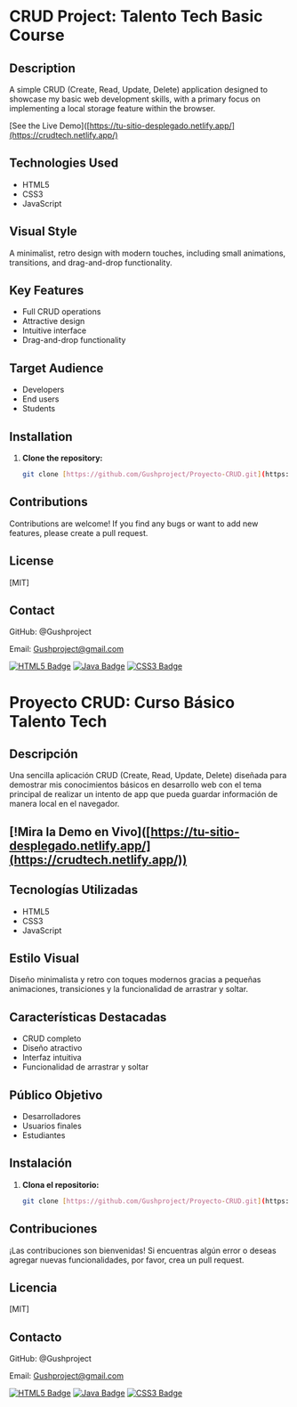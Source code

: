 # CRUD Project: Talento Tech Basic Course


## **Description**

A simple CRUD (Create, Read, Update, Delete) application designed to showcase my basic web development skills, with a primary focus on implementing a local storage feature within the browser.


[See the Live Demo]([https://tu-sitio-desplegado.netlify.app/](https://crudtech.netlify.app/) 


## **Technologies Used**
* HTML5
* CSS3
* JavaScript

## **Visual Style**
A minimalist, retro design with modern touches, including small animations, transitions, and drag-and-drop functionality.

## **Key Features**
* Full CRUD operations
* Attractive design
* Intuitive interface
* Drag-and-drop functionality

## **Target Audience**
* Developers
* End users
* Students

## **Installation**
1. **Clone the repository:**
   ```bash
   git clone [https://github.com/Gushproject/Proyecto-CRUD.git](https://github.com/Gushproject/Proyecto-CRUD.git)

## **Contributions**

Contributions are welcome! If you find any bugs or want to add new features, please create a pull request.

## **License**

[MIT]

## **Contact**

GitHub: @Gushproject

Email: Gushproject@gmail.com

[![HTML5 Badge](https://img.shields.io/badge/html5-blue?style=for-the-badge&logo=html5)](https://developer.mozilla.org/en-US/docs/Web/HTML/Element/html)
[![Java Badge](https://img.shields.io/badge/java-17-blue?style=for-the-badge&logo=java)](https://www.java.com/)
[![CSS3 Badge](https://img.shields.io/badge/css3-blue?style=for-the-badge&logo=css3)](https://developer.mozilla.org/en-US/docs/Web/CSS)





# Proyecto CRUD: Curso Básico Talento Tech

## **Descripción**

Una sencilla aplicación CRUD (Create, Read, Update, Delete) diseñada para demostrar mis conocimientos básicos en desarrollo web con el tema principal de realizar un intento de app que pueda guardar información de manera local en el navegador.


## **[!Mira la Demo en Vivo]**([https://tu-sitio-desplegado.netlify.app/](https://crudtech.netlify.app/))


## **Tecnologías Utilizadas**
* HTML5
* CSS3
* JavaScript

## **Estilo Visual**

Diseño minimalista y retro con toques modernos gracias a pequeñas animaciones, transiciones y la funcionalidad de arrastrar y soltar.

## **Características Destacadas**
* CRUD completo
* Diseño atractivo
* Interfaz intuitiva
* Funcionalidad de arrastrar y soltar

## **Público Objetivo**
* Desarrolladores
* Usuarios finales
* Estudiantes

## **Instalación**
1. **Clona el repositorio:**
   ```bash
   git clone [https://github.com/Gushproject/Proyecto-CRUD.git](https://github.com/Gushproject/Proyecto-CRUD.git)

## **Contribuciones**

¡Las contribuciones son bienvenidas! Si encuentras algún error o deseas agregar nuevas funcionalidades, por favor, crea un pull request.   

## **Licencia**

[MIT]

## **Contacto**

GitHub: @Gushproject

Email: Gushproject@gmail.com

[![HTML5 Badge](https://img.shields.io/badge/html5-blue?style=for-the-badge&logo=html5)](https://developer.mozilla.org/en-US/docs/Web/HTML/Element/html)
[![Java Badge](https://img.shields.io/badge/java-17-blue?style=for-the-badge&logo=java)](https://www.java.com/)
[![CSS3 Badge](https://img.shields.io/badge/css3-blue?style=for-the-badge&logo=css3)](https://developer.mozilla.org/en-US/docs/Web/CSS)






